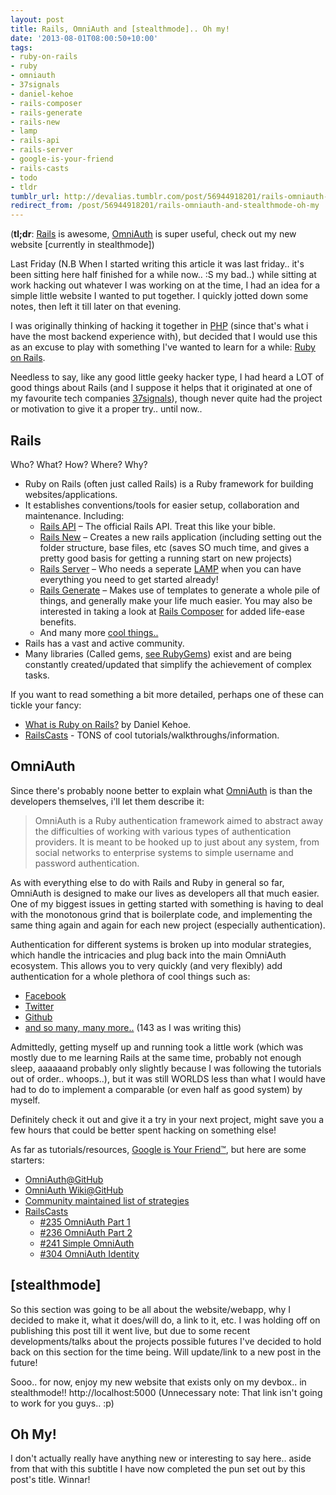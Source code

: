 ```yaml
---
layout: post
title: Rails, OmniAuth and [stealthmode].. Oh my!
date: '2013-08-01T08:00:50+10:00'
tags:
- ruby-on-rails
- ruby
- omniauth
- 37signals
- daniel-kehoe
- rails-composer
- rails-generate
- rails-new
- lamp
- rails-api
- rails-server
- google-is-your-friend
- rails-casts
- todo
- tldr
tumblr_url: http://devalias.tumblr.com/post/56944918201/rails-omniauth-and-stealthmode-oh-my
redirect_from: /post/56944918201/rails-omniauth-and-stealthmode-oh-my
---
```

(**tl;dr**: [Rails](http://rubyonrails.org/) is awesome, [OmniAuth](https://github.com/intridea/omniauth) is super useful, check out my new website [currently in stealthmode])

Last Friday (N.B When I started writing this article it was last friday.. it's been sitting here half finished for a while now.. :S my bad..) while sitting at work hacking out whatever I was working on at the time, I had an idea for a simple little website I wanted to put together. I quickly jotted down some notes, then left it till later on that evening.

I was originally thinking of hacking it together in [PHP](https://secure.php.net/) (since that's what i have the most backend experience with), but decided that I would use this as an excuse to play with something I've wanted to learn for a while: [Ruby on Rails](http://rubyonrails.org/).

Needless to say, like any good little geeky hacker type, I had heard a LOT of good things about Rails (and I suppose it helps that it originated at one of my favourite tech companies [37signals](http://37signals.com/opensource)), though never quite had the project or motivation to give it a proper try.. until now..

## Rails

Who? What? How? Where? Why?

* Ruby on Rails (often just called Rails) is a Ruby framework for building websites/applications.
* It establishes conventions/tools for easier setup, collaboration and maintenance. Including:
  * [Rails API](http://api.rubyonrails.org/) – The official Rails API. Treat this like your bible.
  * [Rails New](http://guides.rubyonrails.org/command_line.html#rails-new) – Creates a new rails application (including setting out the folder structure, base files, etc (saves SO much time, and gives a pretty good basis for getting a running start on new projects)
  * [Rails Server](http://guides.rubyonrails.org/command_line.html#rails-server) – Who needs a seperate [LAMP](https://en.wikipedia.org/wiki/LAMP_(software_bundle)) when you can have everything you need to get started already!
  * [Rails Generate](http://guides.rubyonrails.org/command_line.html#rails-generate) – Makes use of templates to generate a whole pile of things, and generally make your life much easier. You may also be interested in taking a look at [Rails Composer](https://github.com/RailsApps/rails-composer) for added life-ease benefits.
  * And many more [cool things..](http://guides.rubyonrails.org/command_line.html)
* Rails has a vast and active community.
* Many libraries (Called gems, [see RubyGems](https://rubygems.org/)) exist and are being constantly created/updated that simplify the achievement of complex tasks.

If you want to read something a bit more detailed, perhaps one of these can tickle your fancy:

* [What is Ruby on Rails?](https://railsapps.github.io/what-is-ruby-rails.html) by Daniel Kehoe.
* [RailsCasts](http://railscasts.com/) - TONS of cool tutorials/walkthroughs/information. 

## OmniAuth

Since there's probably noone better to explain what [OmniAuth](https://github.com/intridea/omniauth) is than the developers themselves, i'll let them describe it:

> OmniAuth is a Ruby authentication framework aimed to abstract away the difficulties of working with various types of authentication providers. It is meant to be hooked up to just about any system, from social networks to enterprise systems to simple username and password authentication.

As with everything else to do with Rails and Ruby in general so far, OmniAuth is designed to make our lives as developers all that much easier. One of my biggest issues in getting started with something is having to deal with the monotonous grind that is boilerplate code, and implementing the same thing again and again for each new project (especially authentication).

Authentication for different systems is broken up into modular strategies, which handle the intricacies and plug back into the main OmniAuth ecosystem. This allows you to very quickly (and very flexibly) add authentication for a whole plethora of cool things such as:

* [Facebook](https://github.com/mkdynamic/omniauth-facebook)
* [Twitter](https://github.com/arunagw/omniauth-twitter)
* [Github](https://github.com/intridea/omniauth-github)
* [and so many, many more..](https://github.com/intridea/omniauth/wiki/List-of-Strategies) (143 as I was writing this)

Admittedly, getting myself up and running took a little work (which was mostly due to me learning Rails at the same time, probably not enough sleep, aaaaaand probably only slightly because I was following the tutorials out of order.. whoops..), but it was still WORLDS less than what I would have had to do to implement a comparable (or even half as good system) by myself.

Definitely check it out and give it a try in your next project, might save you a few hours that could be better spent hacking on something else!

As far as tutorials/resources, [Google is Your Friend&trade;](https://www.youtube.com/watch?v=ftQ6A3DKKeg), but here are some starters:

* [OmniAuth@GitHub](https://github.com/intridea/omniauth)
* [OmniAuth Wiki@GitHub](https://github.com/intridea/omniauth/wiki)
* [Community maintained list of strategies](https://github.com/intridea/omniauth/wiki/List-of-Strategies)
* [RailsCasts](http://railscasts.com/)
  * [#235 OmniAuth Part 1](http://railscasts.com/episodes/235-omniauth-part-1)
  * [#236 OmniAuth Part 2](http://railscasts.com/episodes/236-omniauth-part-2)
  * [#241 Simple OmniAuth](http://railscasts.com/episodes/241-simple-omniauth)
  * [#304 OmniAuth Identity](http://railscasts.com/episodes/304-omniauth-identity)

## [stealthmode]

So this section was going to be all about the website/webapp, why I decided to make it, what it does/will do, a link to it, etc. I was holding off on publishing this post till it went live, but due to some recent developments/talks about the projects possible futures I've decided to hold back on this section for the time being. Will update/link to a new post in the future!

Sooo.. for now, enjoy my new website that exists only on my devbox.. in stealthmode!! http://localhost:5000 (Unnecessary note: That link isn't going to work for you guys.. :p)

## Oh My!

I don't actually really have anything new or interesting to say here.. aside from that with this subtitle I have now completed the pun set out by this post's title. Winnar!
